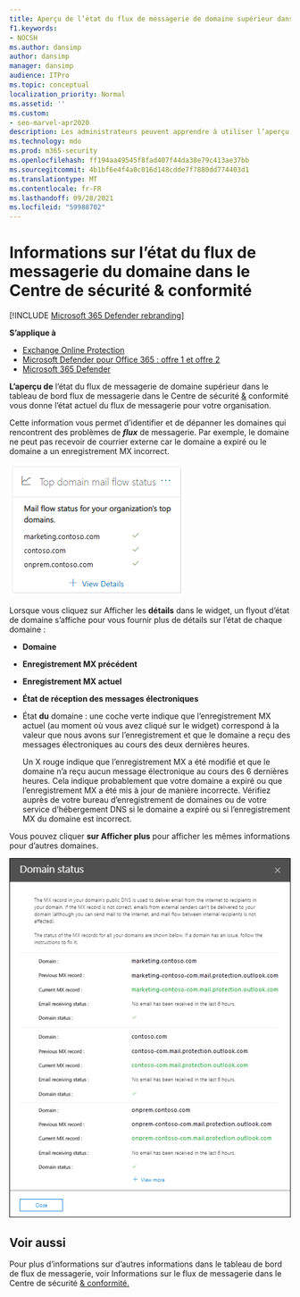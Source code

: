```yaml
---
title: Aperçu de l’état du flux de messagerie de domaine supérieur dans le tableau de bord de flux de messagerie
f1.keywords:
- NOCSH
ms.author: dansimp
author: dansimp
manager: dansimp
audience: ITPro
ms.topic: conceptual
localization_priority: Normal
ms.assetid: ''
ms.custom:
- seo-marvel-apr2020
description: Les administrateurs peuvent apprendre à utiliser l’aperçu de l’état du flux de messagerie de domaine supérieur dans le tableau de bord de flux de messagerie du Centre de sécurité & conformité pour résoudre les problèmes de flux de messagerie liés à leurs enregistrements MX.
ms.technology: mdo
ms.prod: m365-security
ms.openlocfilehash: ff194aa49545f8fad407f44da38e79c413ae37bb
ms.sourcegitcommit: 4b1bf6e4f4a0c016d148cdde7f7880dd774403d1
ms.translationtype: MT
ms.contentlocale: fr-FR
ms.lasthandoff: 09/28/2021
ms.locfileid: "59988702"
---
```

# <a name="top-domain-mail-flow-status-insight-in-the-security--compliance-center"></a>Informations sur l’état du flux de messagerie du domaine dans le Centre de sécurité & conformité

[!INCLUDE [Microsoft 365 Defender rebranding](../includes/microsoft-defender-for-office.md)]

**S’applique à**
- [Exchange Online Protection](exchange-online-protection-overview.md)
- [Microsoft Defender pour Office 365 : offre 1 et offre 2](defender-for-office-365.md)
- [Microsoft 365 Defender](../defender/microsoft-365-defender.md)

**L’aperçu de** l’état [](mail-flow-insights-v2.md) du flux de messagerie de domaine supérieur dans le tableau de bord flux de messagerie dans le Centre de sécurité [&](https://protection.office.com) conformité vous donne l’état actuel du flux de messagerie pour votre organisation.

Cette information vous permet d’identifier et de dépanner les domaines qui rencontrent des problèmes de ***flux*** de messagerie. Par exemple, le domaine ne peut pas recevoir de courrier externe car le domaine a expiré ou le domaine a un enregistrement MX incorrect.

![Widget d’état de flux de domaine supérieur dans le tableau de bord de flux de messagerie dans le Centre de sécurité & conformité.](../../media/mfi-top-domain-mail-flow-status-widget.png)

Lorsque vous cliquez sur Afficher les  **détails** dans le widget, un flyout d’état de domaine s’affiche pour vous fournir plus de détails sur l’état de chaque domaine :

- **Domaine**
- **Enregistrement MX précédent**
- **Enregistrement MX actuel**
- **État de réception des messages électroniques**
- État **du** domaine : une coche verte indique que l’enregistrement MX actuel (au moment où vous avez cliqué sur le widget) correspond à la valeur que nous avons sur l’enregistrement et que le domaine a reçu des messages électroniques au cours des deux dernières heures.

  Un X rouge indique que l’enregistrement MX a été modifié et que le domaine n’a reçu aucun message électronique au cours des 6 dernières heures. Cela indique probablement que votre domaine a expiré ou que l’enregistrement MX a été mis à jour de manière incorrecte. Vérifiez auprès de votre bureau d’enregistrement de domaines ou de votre service d’hébergement DNS si le domaine a expiré ou si l’enregistrement MX du domaine est incorrect.

Vous pouvez cliquer **sur Afficher plus** pour afficher les mêmes informations pour d’autres domaines.

![Volant d’informations dans l’aperçu de l’état du flux de messagerie du domaine Supérieur.](../../media/mfi-top-domain-mail-flow-status-view-details.png)

## <a name="see-also"></a>Voir aussi

Pour plus d’informations sur d’autres informations dans le tableau de bord de flux de messagerie, voir Informations sur le flux de messagerie dans le Centre de sécurité [& conformité.](mail-flow-insights-v2.md)
